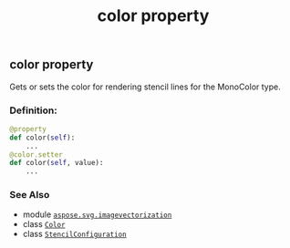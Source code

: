 ﻿---
title: color property
second_title: Aspose.SVG for Python via .NET API References
description: 
type: docs
weight: 30
url: /python-net/aspose.svg.imagevectorization/stencilconfiguration/color/
is_root: false
---

## color property


Gets or sets the color for rendering stencil lines for the MonoColor type.
### Definition:
```python
@property
def color(self):
    ...
@color.setter
def color(self, value):
    ...
```

### See Also
* module [`aspose.svg.imagevectorization`](../../)
* class [`Color`](/svg/python-net/aspose.svg.drawing/color)
* class [`StencilConfiguration`](/svg/python-net/aspose.svg.imagevectorization/stencilconfiguration)
